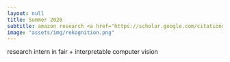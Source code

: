 ```yaml
---
layout: null
title: Summer 2020
subtitle: amazon research <a href="https://scholar.google.com/citations?user=j29kMCwAAAAJ&hl=en">(pietro perona lab)</a>
image: "assets/img/rekognition.png"
---
```

research intern in fair + interpretable computer vision